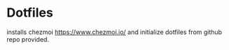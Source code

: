 # Dotfiles

installs chezmoi https://www.chezmoi.io/
and initialize dotfiles from github repo provided.